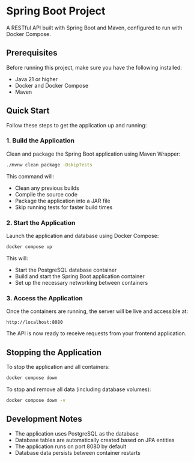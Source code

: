 # Spring Boot Project

A RESTful API built with Spring Boot and Maven, configured to run with Docker Compose.

## Prerequisites

Before running this project, make sure you have the following installed:

- Java 21 or higher
- Docker and Docker Compose
- Maven

## Quick Start

Follow these steps to get the application up and running:

### 1. Build the Application

Clean and package the Spring Boot application using Maven Wrapper:

```bash
./mvnw clean package -DskipTests
```

This command will:
- Clean any previous builds
- Compile the source code
- Package the application into a JAR file
- Skip running tests for faster build times

### 2. Start the Application

Launch the application and database using Docker Compose:

```bash
docker compose up
```

This will:
- Start the PostgreSQL database container
- Build and start the Spring Boot application container
- Set up the necessary networking between containers

### 3. Access the Application

Once the containers are running, the server will be live and accessible at:

```
http://localhost:8080
```

The API is now ready to receive requests from your frontend application.

## Stopping the Application

To stop the application and all containers:

```bash
docker compose down
```

To stop and remove all data (including database volumes):

```bash
docker compose down -v
```

## Development Notes

- The application uses PostgreSQL as the database
- Database tables are automatically created based on JPA entities
- The application runs on port 8080 by default
- Database data persists between container restarts

